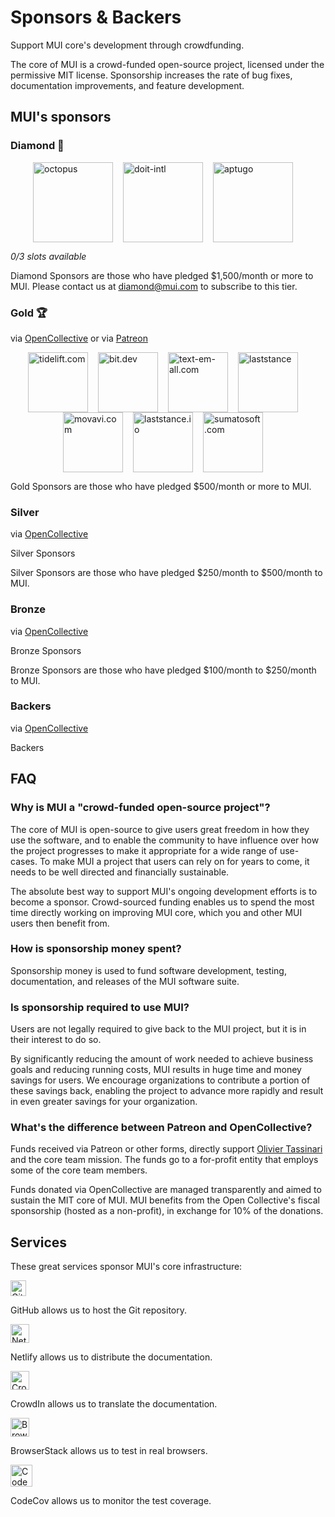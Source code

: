 # Sponsors & Backers

<p class="description">Support MUI core's development through crowdfunding.</p>

The core of MUI is a crowd-funded open-source project, licensed under the permissive MIT license. Sponsorship increases the rate of bug fixes, documentation improvements, and feature development.

## MUI's sponsors

### Diamond 💎

<p style="display: flex; justify-content: center;">
  <a data-ga-event-category="sponsor" data-ga-event-action="logo" data-ga-event-label="octopus" href="https://octopus.com/?utm_source=MUI&utm_medium=referral&utm_content=backers" rel="noopener sponsored" target="_blank" style="margin-right: 16px;"><img height="128" width="128" src="https://avatars3.githubusercontent.com/u/1287123?s=128" srcset="https://avatars3.githubusercontent.com/u/1287123?s=256 2x" alt="octopus" title="Repeatable, reliable deployments" loading="lazy" /></a>
  <a data-ga-event-category="sponsor" data-ga-event-action="logo" data-ga-event-label="doit-intl" href="https://www.doit-intl.com/?utm_source=MUI&utm_medium=referral&utm_content=backers" rel="noopener sponsored" target="_blank" style="margin-right: 16px;"><img height="128" width="128" src="https://avatars3.githubusercontent.com/u/8424863?s=128" srcset="https://avatars3.githubusercontent.com/u/8424863?s=256 2x" alt="doit-intl" title="Management Platform for Google Cloud and AWS" loading="lazy" /></a>
  <a data-ga-event-category="sponsor" data-ga-event-action="logo" data-ga-event-label="aptugo" href="https://www.aptugo.com/?utm_source=MUI&utm_medium=referral&utm_content=backers" rel="noopener sponsored" target="_blank" style="margin-right: 16px;"><img height="128" width="128" src="https://www.aptugo.com/img/favicon.png" alt="aptugo" title="Augmented Software Development Platform" loading="lazy" /></a>
</p>

_0/3 slots available_

Diamond Sponsors are those who have pledged \$1,500/month or more to MUI.
Please contact us at diamond@mui.com to subscribe to this tier.

### Gold 🏆

via [OpenCollective](https://opencollective.com/mui) or via [Patreon](https://www.patreon.com/oliviertassinari)

<p style="display: flex; justify-content: center; flex-wrap: wrap;">
  <a data-ga-event-category="sponsor" data-ga-event-action="logo" data-ga-event-label="tidelift.com" href="https://tidelift.com/subscription/pkg/npm-material-ui?utm_source=npm-material-ui&utm_medium=referral&utm_campaign=homepage" rel="noopener sponsored" target="_blank" style="margin-right: 16px;"><img height="96" width="96" src="https://github.com/tidelift.png?size=96" srcset="https://github.com/tidelift.png?size=192 2x" alt="tidelift.com" title="Enterprise-ready open-source software" loading="lazy" /></a>
  <a data-ga-event-category="sponsor" data-ga-event-action="logo" data-ga-event-label="bit.dev" href="https://bit.dev/?utm_source=MUI&utm_medium=referral&utm_content=backers" rel="noopener sponsored" target="_blank" style="margin-right: 16px;"><img height="96" width="96" src="https://github.com/teambit.png?size=96" srcset="https://github.com/teambit.png?size=192 2x" alt="bit.dev" title="The fastest way to share code" loading="lazy" /></a>
  <a data-ga-event-category="sponsor" data-ga-event-action="logo" data-ga-event-label="text-em-all.com" href="https://www.text-em-all.com/?utm_source=MUI&utm_medium=referral&utm_content=backers" rel="noopener sponsored" target="_blank" style="margin-right: 16px;"><img src="https://images.opencollective.com/callemall/09710fe/logo/96.png" srcset="https://images.opencollective.com/callemall/09710fe/logo/192.png 2x" alt="text-em-all.com" title="Mass Text Messaging & Automated Calling" height="96" width="96" loading="lazy"></a>
  <a data-ga-event-category="sponsor" data-ga-event-action="logo" data-ga-event-label="laststance.com" href="https://www.laststance.io/?utm_source=MUI&utm_medium=referral&utm_content=backers" rel="noopener sponsored" target="_blank" style="margin-right: 16px;"><img height="96" width="96" src="https://images.opencollective.com/laststance/daffd6c/avatar/96.png" srcset="https://images.opencollective.com/laststance/daffd6c/avatar/192.png 2x" alt="laststance" title="Organization for OSS activity based on Tokyo" loading="lazy" /></a>
  <a data-ga-event-category="sponsor" data-ga-event-action="logo" data-ga-event-label="movavi.com" href="https://www.movavi.com/?utm_source=MUI&utm_medium=referral&utm_content=backers" rel="noopener sponsored" target="_blank" style="margin-right: 16px;"><img height="96" width="96" src="https://images.opencollective.com/movavi-software/a1d0167/logo/96.png" srcset="https://images.opencollective.com/movavi-software/a1d0167/logo/192.png 2x" alt="movavi.com" title="Screen recorder for Mac" loading="lazy" /></a>
  <a data-ga-event-category="sponsor" data-ga-event-action="logo" data-ga-event-label="laststance.io" href="https://topaussiecasinos.com/?utm_source=MUI&utm_medium=referral&utm_content=backers" rel="noopener sponsored" target="_blank" style="margin-right: 16px;"><img height="96" width="96" src="https://images.opencollective.com/aussiecasinohex/923df37/logo/96.png" srcset="https://images.opencollective.com/aussiecasinohex/923df37/logo/192.png 2x" alt="laststance.io" title="Aussie Gambling Guide" loading="lazy" /></a>
  <a data-ga-event-category="sponsor" data-ga-event-action="logo" data-ga-event-label="sunmatosoft" href="https://sumatosoft.com/?utm_source=MUI&utm_medium=referral&utm_content=backers" rel="noopener sponsored" target="_blank" style="margin-right: 16px;"><img height="96" width="96" src="https://images.opencollective.com/sumatosoft_company/0b78570/avatar/96.png" srcset="https://images.opencollective.com/sumatosoft_company/0b78570/avatar/192.png 2x" alt="sumatosoft.com" title="We help companies to digitalize their businesses" loading="lazy" /></a>
</p>

Gold Sponsors are those who have pledged \$500/month or more to MUI.

### Silver

via [OpenCollective](https://opencollective.com/mui)

<p style="overflow: auto;">
  <object type="image/svg+xml" data="https://opencollective.com/mui/tiers/silver-sponsor.svg?avatarHeight=70&width=600">Silver Sponsors</object>
</p>

Silver Sponsors are those who have pledged $250/month to $500/month to MUI.

### Bronze

via [OpenCollective](https://opencollective.com/mui)

<p style="overflow: auto;">
  <object type="image/svg+xml" data="https://opencollective.com/mui/tiers/bronze-sponsor.svg?avatarHeight=60&width=600">Bronze Sponsors</object>
</p>

Bronze Sponsors are those who have pledged $100/month to $250/month to MUI.

### Backers

via [OpenCollective](https://opencollective.com/mui)

<p style="overflow: auto;">
  <object type="image/svg+xml" data="https://opencollective.com/mui/tiers/backer.svg?avatarHeight=50&width=600">Backers</object>
</p>

## FAQ

### Why is MUI a "crowd-funded open-source project"?

The core of MUI is open-source to give users great freedom in how they use the software, and to enable the community to have influence over how the project progresses to make it appropriate for a wide range of use-cases. To make MUI a project that users can rely on for years to come, it needs to be well directed and financially sustainable.

The absolute best way to support MUI's ongoing development efforts is to become a sponsor. Crowd-sourced funding enables us to spend the most time directly working on improving MUI core, which you and other MUI users then benefit from.

### How is sponsorship money spent?

Sponsorship money is used to fund software development, testing, documentation, and releases of the MUI software suite.

### Is sponsorship required to use MUI?

Users are not legally required to give back to the MUI project, but it is in their interest to do so.

By significantly reducing the amount of work needed to achieve business goals and reducing running costs, MUI results in huge time and money savings for users. We encourage organizations to contribute a portion of these savings back, enabling the project to advance more rapidly and result in even greater savings for your organization.

### What's the difference between Patreon and OpenCollective?

Funds received via Patreon or other forms, directly support [Olivier Tassinari](https://github.com/oliviertassinari) and the core team mission.
The funds go to a for-profit entity that employs some of the core team members.

Funds donated via OpenCollective are managed transparently and aimed to sustain the MIT core of MUI. MUI benefits from the Open Collective's fiscal sponsorship (hosted as a non-profit), in exchange for 10% of the donations.

## Services

These great services sponsor MUI's core infrastructure:

[<img loading="lazy" alt="GitHub" src="https://github.githubassets.com/images/modules/logos_page/GitHub-Logo.png" height="25">](https://github.com/)

GitHub allows us to host the Git repository.

[<img loading="lazy" alt="Netlify" src="https://cdn.netlify.com/15ecf59b59c9d04b88097c6b5d2c7e8a7d1302d0/1b6d6/img/press/logos/full-logo-light.svg" height="30">](https://www.netlify.com/)

Netlify allows us to distribute the documentation.

[<img loading="lazy" alt="CrowdIn" src="https://support.crowdin.com/assets/logos/crowdin-logo1-small.png" height="30">](https://crowdin.com/)

CrowdIn allows us to translate the documentation.

[<img loading="lazy" alt="BrowserStack" src="https://www.browserstack.com/images/mail/browserstack-logo-footer.png" height="30">](https://www.browserstack.com/)

BrowserStack allows us to test in real browsers.

[<img loading="lazy" alt="CodeCov" src="https://avatars.githubusercontent.com/u/8226205?s=70" width="35" height="35">](https://codecov.io/)

CodeCov allows us to monitor the test coverage.

